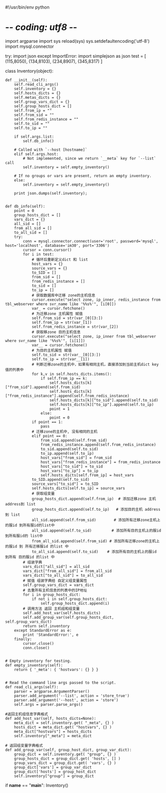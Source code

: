 #!/usr/bin/env python
# -*- coding: utf8 -*-

import argparse
import sys
reload(sys)
sys.setdefaultencoding('utf-8')
import mysql.connector

try:
    import json
except ImportError:
    import simplejson as json
test = [
(115,8050),
(134,8103),
(234,8907),
(345,8317)
]


class Inventory(object):
    
    def __init__(self):
        self.read_cli_args()
        self.inventory = {}
        self.hosts_dicts = {}
        self.metas_dicts = {}
        self.group_vars_dict = {}
        self.group_hosts_dict = []
        self.from_ip = ""
        self.from_sid = ""
        self.from_redis_instance = ""
        self.to_sid = ""
        self.to_ip = ""

        if self.args.list:
            self.db_info()

        # Called with `--host [hostname]`
        elif self.args.host:
            # Not implemented, since we return `__meta` key for `--list` call
            self.inventory = self.empty_inventory()

        # If no groups or vars are present, return an empty inventory.
        else:
            self.inventory = self.empty_inventory()

        print json.dumps(self.inventory);


    def db_info(self):
        point = 0
        group_hosts_dict = []
        vars_dict = {}
        all_sid = []
        from_all_sid = []
        to_all_sid = []
        try:
            conn = mysql.connector.connect(user='root', password='mysql', host='localhost', database='im30', port='3306')
            cursor = conn.cursor()
            for i in test:
                # 循环后重新定义dict 和 list 
                host_vars = {}
                source_vars = {}
				to_SID = []
                from_sid = []
                from_redis_instance = []
                to_sid = []
                to_ip = []
                # 获取数据库中迁移 zone的主机信息
                cursor.execute("select zone, ip_inner, redis_instance from tbl_webserver where svr_name like '%%s%'", [i[0]])
                var_ = cursor.fetchone()
                # 为迁移zone 主机属性 赋值
                self.from_sid = str(var_[0][3:])
                self.from_ip = str(var_[1])
                self.from_redis_instance = str(var_[2])
                # 获取移zone 目的主机信息
                cursor.execute("select zone, ip_inner from tbl_webserver where svr_name like '%%s%'", [i[1]])
                var__ = cursor.fetchone()
                # 为目的主机属性 赋值
                self.to_sid = str(var__[0][3:])
                self.to_ip = str(var__[1])
                # 判断迁移zone的主机中，如果有相同主机，直接添加到当前主机dict key值的列表中
                for k,v in self.hosts_dicts.items():
                    if self.from_ip == k:
                        self.hosts_dicts[k]["from_sid"].append(self.from_sid)
                        self.hosts_dicts[k]["from_redis_instance"].append(self.from_redis_instance)
                        self.hosts_dicts[k]["to_sid"].append(self.to_sid)
                        self.hosts_dicts[k]["to_ip"].append(self.to_ip)
                        point = 1
                    else:
                        point = 0
                if point == 1:
                    pass
                # 迁移zone的主机中, 没有相同的主机
                elif point == 0:
                    from_sid.append(self.from_sid)
                    from_redis_instance.append(self.from_redis_instance)
                    to_sid.append(self.to_sid)
                    to_ip.append(self.to_ip)
                    host_vars["from_sid"] = from_sid
                    host_vars["from_redis_instance"] = from_redis_instance
                    host_vars["to_sid"] = to_sid
                    host_vars["to_ip"] = to_ip
                    self.hosts_dicts[self.from_ip] = host_vars
                to_SID.append(self.to_sid)
                source_vars["to_sid"] = to_SID
                self.hosts_dicts[self.to_ip] = source_vars
                # 获取组变量
                group_hosts_dict.append(self.from_ip)  # 添加迁移zone 主机 address到 list
                group_hosts_dict.append(self.to_ip)   # 添加目的主机 address到 list
                all_sid.append(self.from_sid)        # 添加所有迁移zone主机上的服id 到所有服id的list中
                all_sid.append(self.to_sid)         # 添加所有目的主机上的服id 到所有服id的 list中
                from_all_sid.append(self.from_sid) # 添加所有迁移zone的主机上的服id 到 所有迁移服id 的list 中
                to_all_sid.append(self.to_sid)    # 添加所有目的主机上的服id 到所有 目的服id 的list 中
            # 组装字典
            vars_dict["all_sid"] = all_sid
            vars_dict["from_all_sid"] = from_all_sid
            vars_dict["to_all_sid"] = to_all_sid
            # 赋值 组装字典给 自定义组变量属性
            self.group_vars_dict = vars_dict
            # 去重所有主机信息的列表中的IP地址
            for i in group_hosts_dict:
                if not i in self.group_hosts_dict:
                    self.group_hosts_dict.append(i)
            # 调用方法 返回 主机组和组变量
            self.add_host_var(self.hosts_dicts)
            self.add_group_var(self.group_hosts_dict, self.group_vars_dict)
            return self.inventory
        except StandardError as e:
            print 'StandardError:', e
        finally:
            cursor.close()
            conn.close()


    # Empty inventory for testing.
    def empty_inventory(self):
        return { '_meta': { 'hostvars': {} } }


    # Read the command line args passed to the script.
    def read_cli_args(self):
        parser = argparse.ArgumentParser()
        parser.add_argument('--list', action = 'store_true')
        parser.add_argument('--host', action = 'store')
        self.args = parser.parse_args()

    #返回主机组信息字典格式
    def add_host_var(self, hosts_dicts=None):  
        meta_dict = self.inventory.get( "_meta", {} )
        hosts_dict = meta_dict.get( "hostvars", {} )
        meta_dict["hostvars"] = hosts_dicts
        self.inventory["_meta"] = meta_dict

    # 返回组变量字典格式
    def add_group_var(self, group_host_dict, group_var_dict):  
        group_dict = self.inventory.get( "group", {} )
        group_hosts_dict = group_dict.get( 'hosts', [] )
        group_vars_dict = group_dict.get( 'vars', {} )
        group_dict['vars'] = group_var_dict
        group_dict['hosts'] = group_host_dict
        self.inventory["group"] = group_dict


if __name__ == "__main__":
    Inventory()
